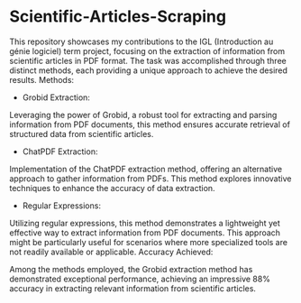 # Scientific-Articles-Scraping
This repository showcases my contributions to the IGL (Introduction au génie logiciel) term project, focusing on the extraction of information from scientific articles in PDF format. The task was accomplished through three distinct methods, each providing a unique approach to achieve the desired results.
Methods:

- Grobid Extraction:

Leveraging the power of Grobid, a robust tool for extracting and parsing information from PDF documents, this method ensures accurate retrieval of structured data from scientific articles.
- ChatPDF Extraction:

Implementation of the ChatPDF extraction method, offering an alternative approach to gather information from PDFs. This method explores innovative techniques to enhance the accuracy of data extraction.
- Regular Expressions:

Utilizing regular expressions, this method demonstrates a lightweight yet effective way to extract information from PDF documents. This approach might be particularly useful for scenarios where more specialized tools are not readily available or applicable.
Accuracy Achieved:

Among the methods employed, the Grobid extraction method has demonstrated exceptional performance, achieving an impressive 88% accuracy in extracting relevant information from scientific articles.
